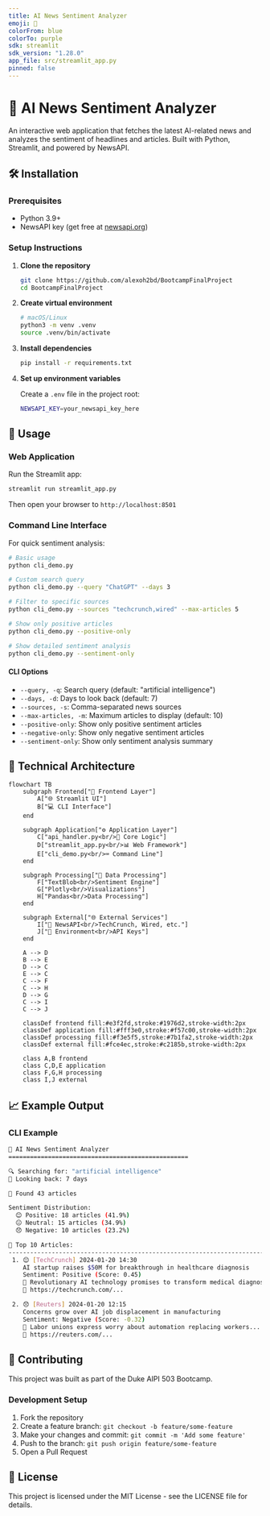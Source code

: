 ```yaml
---
title: AI News Sentiment Analyzer
emoji: 🤖
colorFrom: blue
colorTo: purple
sdk: streamlit
sdk_version: "1.28.0"
app_file: src/streamlit_app.py
pinned: false
---
```


# 🤖 AI News Sentiment Analyzer

An interactive web application that fetches the latest AI-related news and analyzes the sentiment of headlines and articles. Built with Python, Streamlit, and powered by NewsAPI.

## 🛠️ Installation

### Prerequisites
- Python 3.9+ 
- NewsAPI key (get free at [newsapi.org](https://newsapi.org))

### Setup Instructions

1. **Clone the repository**
   ```bash
   git clone https://github.com/alexoh2bd/BootcampFinalProject
   cd BootcampFinalProject
   ```

2. **Create virtual environment**
   ```bash
   # macOS/Linux
   python3 -m venv .venv
   source .venv/bin/activate
   ```

3. **Install dependencies**
   ```bash
   pip install -r requirements.txt
   ```

4. **Set up environment variables**
   
   Create a `.env` file in the project root:
   ```bash
   NEWSAPI_KEY=your_newsapi_key_here
   ```

## 🎯 Usage

### Web Application

Run the Streamlit app:
```bash
streamlit run streamlit_app.py
```

Then open your browser to `http://localhost:8501`

### Command Line Interface

For quick sentiment analysis:

```bash
# Basic usage
python cli_demo.py

# Custom search query
python cli_demo.py --query "ChatGPT" --days 3

# Filter to specific sources
python cli_demo.py --sources "techcrunch,wired" --max-articles 5

# Show only positive articles
python cli_demo.py --positive-only

# Show detailed sentiment analysis
python cli_demo.py --sentiment-only
```

#### CLI Options
- `--query, -q`: Search query (default: "artificial intelligence")
- `--days, -d`: Days to look back (default: 7)
- `--sources, -s`: Comma-separated news sources
- `--max-articles, -m`: Maximum articles to display (default: 10)
- `--positive-only`: Show only positive sentiment articles
- `--negative-only`: Show only negative sentiment articles
- `--sentiment-only`: Show only sentiment analysis summary

## 🔧 Technical Architecture

```mermaid
flowchart TB
    subgraph Frontend["🎨 Frontend Layer"]
        A["🌐 Streamlit UI"]
        B["💻 CLI Interface"]
    end
    
    subgraph Application["⚙️ Application Layer"]
        C["api_handler.py<br/>🔧 Core Logic"]
        D["streamlit_app.py<br/>📊 Web Framework"]
        E["cli_demo.py<br/>⌨️ Command Line"]
    end
    
    subgraph Processing["🧠 Data Processing"]
        F["TextBlob<br/>Sentiment Engine"]
        G["Plotly<br/>Visualizations"]
        H["Pandas<br/>Data Processing"]
    end
    
    subgraph External["🌐 External Services"]
        I["📡 NewsAPI<br/>TechCrunch, Wired, etc."]
        J["🔐 Environment<br/>API Keys"]
    end
    
    A --> D
    B --> E
    D --> C
    E --> C
    C --> F
    C --> H
    D --> G
    C --> I
    C --> J
    
    classDef frontend fill:#e3f2fd,stroke:#1976d2,stroke-width:2px
    classDef application fill:#fff3e0,stroke:#f57c00,stroke-width:2px
    classDef processing fill:#f3e5f5,stroke:#7b1fa2,stroke-width:2px
    classDef external fill:#fce4ec,stroke:#c2185b,stroke-width:2px
    
    class A,B frontend
    class C,D,E application
    class F,G,H processing
    class I,J external
```

## 📈 Example Output

### CLI Example
```bash
🤖 AI News Sentiment Analyzer
==================================================

🔍 Searching for: "artificial intelligence"
📅 Looking back: 7 days

📰 Found 43 articles

Sentiment Distribution:
  😊 Positive: 18 articles (41.9%)
  😐 Neutral: 15 articles (34.9%)
  😞 Negative: 10 articles (23.2%)

📄 Top 10 Articles:
--------------------------------------------------------------------------------
 1. 😊 [TechCrunch] 2024-01-20 14:30
    AI startup raises $50M for breakthrough in healthcare diagnosis
    Sentiment: Positive (Score: 0.45)
    📝 Revolutionary AI technology promises to transform medical diagnosis...
    🔗 https://techcrunch.com/...

 2. 😞 [Reuters] 2024-01-20 12:15
    Concerns grow over AI job displacement in manufacturing
    Sentiment: Negative (Score: -0.32)
    📝 Labor unions express worry about automation replacing workers...
    🔗 https://reuters.com/...
```

## 🤝 Contributing

This project was built as part of the Duke AIPI 503 Bootcamp.

### Development Setup

1. Fork the repository
2. Create a feature branch: `git checkout -b feature/some-feature`
3. Make your changes and commit: `git commit -m 'Add some feature'`
4. Push to the branch: `git push origin feature/some-feature`
5. Open a Pull Request

## 📝 License

This project is licensed under the MIT License - see the LICENSE file for details.
